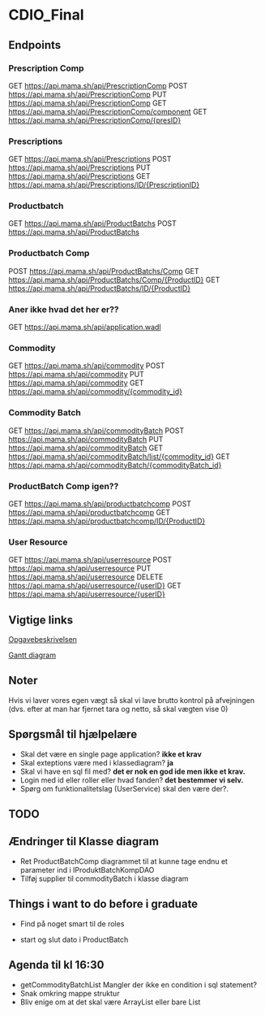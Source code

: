 # CDIO_Final
## Endpoints
### Prescription Comp
GET     https://api.mama.sh/api/PrescriptionComp
POST    https://api.mama.sh/api/PrescriptionComp
PUT     https://api.mama.sh/api/PrescriptionComp
GET     https://api.mama.sh/api/PrescriptionComp/component
GET     https://api.mama.sh/api/PrescriptionComp/{presID}
### Prescriptions
GET     https://api.mama.sh/api/Prescriptions
POST    https://api.mama.sh/api/Prescriptions
PUT     https://api.mama.sh/api/Prescriptions
GET     https://api.mama.sh/api/Prescriptions/ID/{PrescriptionID}
### Productbatch
GET     https://api.mama.sh/api/ProductBatchs
POST    https://api.mama.sh/api/ProductBatchs
### Productbatch Comp
POST    https://api.mama.sh/api/ProductBatchs/Comp
GET     https://api.mama.sh/api/ProductBatchs/Comp/{ProductID}
GET     https://api.mama.sh/api/ProductBatchs/ID/{ProductID}
### Aner ikke hvad det her er??
GET     https://api.mama.sh/api/application.wadl
### Commodity
GET     https://api.mama.sh/api/commodity
POST    https://api.mama.sh/api/commodity
PUT     https://api.mama.sh/api/commodity
GET     https://api.mama.sh/api/commodity/{commodity_id}
### Commodity Batch
GET     https://api.mama.sh/api/commodityBatch
POST    https://api.mama.sh/api/commodityBatch
PUT     https://api.mama.sh/api/commodityBatch
GET     https://api.mama.sh/api/commodityBatch/list/{commodity_id}
GET     https://api.mama.sh/api/commodityBatch/{commodityBatch_id}
### ProductBatch Comp igen??
GET     https://api.mama.sh/api/productbatchcomp
POST    https://api.mama.sh/api/productbatchcomp
GET     https://api.mama.sh/api/productbatchcomp/ID/{ProductID}
### User Resource
GET     https://api.mama.sh/api/userresource
POST    https://api.mama.sh/api/userresource
PUT     https://api.mama.sh/api/userresource
DELETE  https://api.mama.sh/api/userresource/{userID}
GET     https://api.mama.sh/api/userresource/{userID}


## Vigtige links
[Opgavebeskrivelsen](https://docs.google.com/document/d/1QrAzcQmpb-4YLtxR1y-2_UD1ep6b3zqIt3s0HpE95iM/edit)

[Gantt diagram](https://docs.google.com/spreadsheets/d/1CNBKCBNwR9ypWmpiL89Cq-r3YfgAK80_uBcye_2FB7k/edit?fbclid=IwAR1zHT7rFR00NNegIhTMGHC9Neyvlbj9UqFP4hxhQvGWHG5SgxCR0BYLT04#gid=0)

## Noter
Hvis vi laver vores egen vægt så skal vi lave brutto kontrol på afvejningen (dvs. efter at man har fjernet tara og netto, så skal vægten vise 0)

## Spørgsmål til hjælpelære
- Skal det være en single page application?
    __ikke et krav__
- Skal exteptions være med i klassediagram?
    __ja__
- Skal vi have en sql fil med?
    __det er nok en god ide men ikke et krav.__
- Login med id eller roller eller hvad fanden?
    __det bestemmer vi selv.__
- Spørg om funktionalitetslag (UserService) skal den være der?.


## TODO

## Ændringer til Klasse diagram

- Ret ProductBatchComp diagrammet til at kunne tage endnu et parameter ind i IProduktBatchKompDAO 
- Tilføj supplier til commodityBatch i klasse diagram

## Things i want to do before i graduate
- Find på noget smart til de roles

- start og slut dato i ProductBatch

## Agenda til kl 16:30
- getCommodityBatchList Mangler der ikke en condition i sql statement?
- Snak omkring mappe struktur
- Bliv enige om at det skal være ArrayList eller bare List
